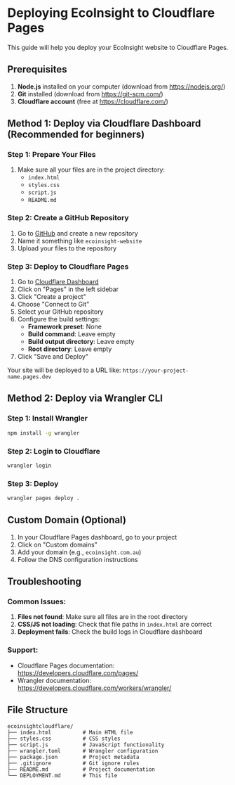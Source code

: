 # Deploying EcoInsight to Cloudflare Pages

This guide will help you deploy your EcoInsight website to Cloudflare Pages.

## Prerequisites

1. **Node.js** installed on your computer (download from https://nodejs.org/)
2. **Git** installed (download from https://git-scm.com/)
3. **Cloudflare account** (free at https://cloudflare.com/)

## Method 1: Deploy via Cloudflare Dashboard (Recommended for beginners)

### Step 1: Prepare Your Files
1. Make sure all your files are in the project directory:
   - `index.html`
   - `styles.css`
   - `script.js`
   - `README.md`

### Step 2: Create a GitHub Repository
1. Go to [GitHub](https://github.com) and create a new repository
2. Name it something like `ecoinsight-website`
3. Upload your files to the repository

### Step 3: Deploy to Cloudflare Pages
1. Go to [Cloudflare Dashboard](https://dash.cloudflare.com/)
2. Click on "Pages" in the left sidebar
3. Click "Create a project"
4. Choose "Connect to Git"
5. Select your GitHub repository
6. Configure the build settings:
   - **Framework preset**: None
   - **Build command**: Leave empty
   - **Build output directory**: Leave empty
   - **Root directory**: Leave empty
7. Click "Save and Deploy"

Your site will be deployed to a URL like: `https://your-project-name.pages.dev`

## Method 2: Deploy via Wrangler CLI

### Step 1: Install Wrangler
```bash
npm install -g wrangler
```

### Step 2: Login to Cloudflare
```bash
wrangler login
```

### Step 3: Deploy
```bash
wrangler pages deploy .
```

## Custom Domain (Optional)

1. In your Cloudflare Pages dashboard, go to your project
2. Click on "Custom domains"
3. Add your domain (e.g., `ecoinsight.com.au`)
4. Follow the DNS configuration instructions

## Troubleshooting

### Common Issues:
1. **Files not found**: Make sure all files are in the root directory
2. **CSS/JS not loading**: Check that file paths in `index.html` are correct
3. **Deployment fails**: Check the build logs in Cloudflare dashboard

### Support:
- Cloudflare Pages documentation: https://developers.cloudflare.com/pages/
- Wrangler documentation: https://developers.cloudflare.com/workers/wrangler/

## File Structure
```
ecoinsightcloudflare/
├── index.html          # Main HTML file
├── styles.css          # CSS styles
├── script.js           # JavaScript functionality
├── wrangler.toml       # Wrangler configuration
├── package.json        # Project metadata
├── .gitignore          # Git ignore rules
├── README.md           # Project documentation
└── DEPLOYMENT.md       # This file
``` 